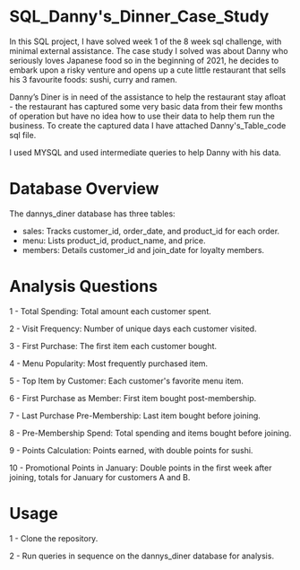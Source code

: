 # SQL_Danny's_Dinner_Case_Study

In this SQL project, I have solved week 1 of the 8 week sql challenge, with minimal external assistance. The case study I solved was about Danny who seriously loves Japanese food so in the beginning of 2021, he decides to embark upon a 
risky venture and opens up a cute little restaurant that sells his 3 favourite foods: sushi, curry and ramen.

Danny’s Diner is in need of the assistance to help the restaurant stay afloat - the restaurant has captured some very basic data from their few months of operation but have no idea how to use their data to help them run the business. To create the captured data
I have attached Danny's_Table_code sql file.

I used MYSQL and used intermediate queries to help Danny with his data.

# Database Overview

The dannys_diner database has three tables:

- sales: Tracks customer_id, order_date, and product_id for each order.
- menu: Lists product_id, product_name, and price.
- members: Details customer_id and join_date for loyalty members.

# Analysis Questions

1 - Total Spending: Total amount each customer spent.

2 - Visit Frequency: Number of unique days each customer visited.

3 - First Purchase: The first item each customer bought.

4 - Menu Popularity: Most frequently purchased item.

5 - Top Item by Customer: Each customer's favorite menu item.

6 - First Purchase as Member: First item bought post-membership.

7 - Last Purchase Pre-Membership: Last item bought before joining.

8 - Pre-Membership Spend: Total spending and items bought before joining.

9 - Points Calculation: Points earned, with double points for sushi.

10 - Promotional Points in January: Double points in the first week after joining, totals for January for customers A and B.

# Usage

1 - Clone the repository.

2 - Run queries in sequence on the dannys_diner database for analysis.
